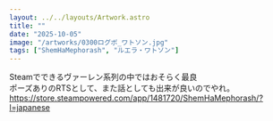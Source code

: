 ```yaml
---
layout: ../../layouts/Artwork.astro
title: ""
date: "2025-10-05"
image: "/artworks/0300ログボ_ワトソン.jpg"
tags: ["ShemHaMephorash", "ルエラ・ワトソン"]
---
```


Steamでできるヴァーレン系列の中ではおそらく最良  
ポーズありのRTSとして、また話としても出来が良いのでやれ。  
https://store.steampowered.com/app/1481720/ShemHaMephorash/?l=japanese